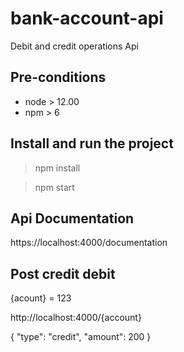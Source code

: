 # bank-account-api
Debit and credit operations Api

## Pre-conditions

* node > 12.00
* npm > 6

## Install and run the project

> npm install

> npm start

## Api Documentation

https://localhost:4000/documentation

## Post credit debit
{acount} = 123

http://localhost:4000/{account}

{
  "type": "credit",
  "amount": 200
}

